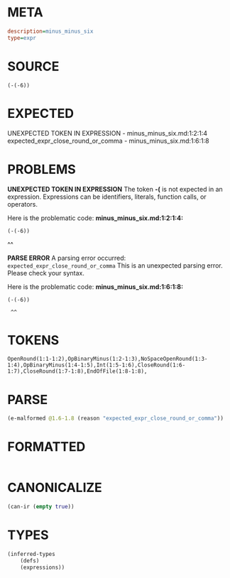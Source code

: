 # META
~~~ini
description=minus_minus_six
type=expr
~~~
# SOURCE
~~~roc
(-(-6))
~~~
# EXPECTED
UNEXPECTED TOKEN IN EXPRESSION - minus_minus_six.md:1:2:1:4
expected_expr_close_round_or_comma - minus_minus_six.md:1:6:1:8
# PROBLEMS
**UNEXPECTED TOKEN IN EXPRESSION**
The token **-(** is not expected in an expression.
Expressions can be identifiers, literals, function calls, or operators.

Here is the problematic code:
**minus_minus_six.md:1:2:1:4:**
```roc
(-(-6))
```
 ^^


**PARSE ERROR**
A parsing error occurred: `expected_expr_close_round_or_comma`
This is an unexpected parsing error. Please check your syntax.

Here is the problematic code:
**minus_minus_six.md:1:6:1:8:**
```roc
(-(-6))
```
     ^^


# TOKENS
~~~zig
OpenRound(1:1-1:2),OpBinaryMinus(1:2-1:3),NoSpaceOpenRound(1:3-1:4),OpBinaryMinus(1:4-1:5),Int(1:5-1:6),CloseRound(1:6-1:7),CloseRound(1:7-1:8),EndOfFile(1:8-1:8),
~~~
# PARSE
~~~clojure
(e-malformed @1.6-1.8 (reason "expected_expr_close_round_or_comma"))
~~~
# FORMATTED
~~~roc

~~~
# CANONICALIZE
~~~clojure
(can-ir (empty true))
~~~
# TYPES
~~~clojure
(inferred-types
	(defs)
	(expressions))
~~~
